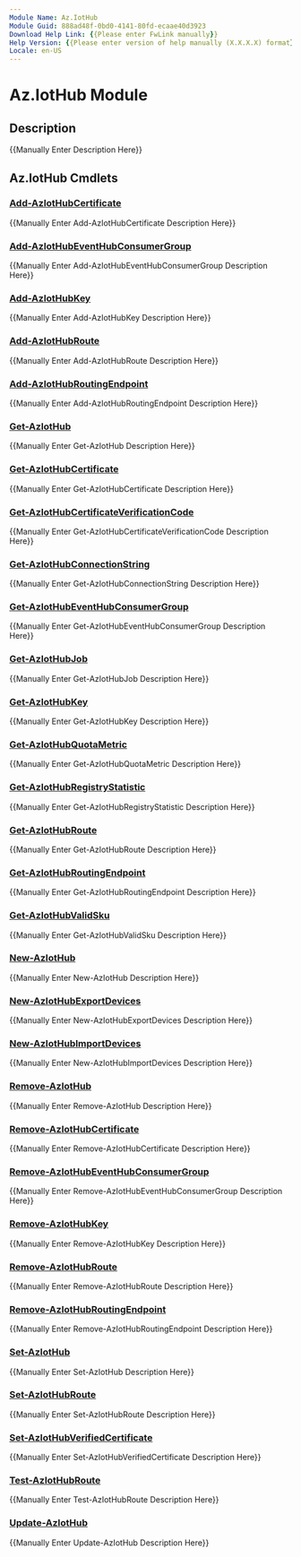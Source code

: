 ```yaml
---
Module Name: Az.IotHub
Module Guid: 888ad48f-0bd0-4141-80fd-ecaae40d3923
Download Help Link: {{Please enter FwLink manually}}
Help Version: {{Please enter version of help manually (X.X.X.X) format}}
Locale: en-US
---
```


# Az.IotHub Module
## Description
{{Manually Enter Description Here}}

## Az.IotHub Cmdlets
### [Add-AzIotHubCertificate](Add-AzIotHubCertificate.md)
{{Manually Enter Add-AzIotHubCertificate Description Here}}

### [Add-AzIotHubEventHubConsumerGroup](Add-AzIotHubEventHubConsumerGroup.md)
{{Manually Enter Add-AzIotHubEventHubConsumerGroup Description Here}}

### [Add-AzIotHubKey](Add-AzIotHubKey.md)
{{Manually Enter Add-AzIotHubKey Description Here}}

### [Add-AzIotHubRoute](Add-AzIotHubRoute.md)
{{Manually Enter Add-AzIotHubRoute Description Here}}

### [Add-AzIotHubRoutingEndpoint](Add-AzIotHubRoutingEndpoint.md)
{{Manually Enter Add-AzIotHubRoutingEndpoint Description Here}}

### [Get-AzIotHub](Get-AzIotHub.md)
{{Manually Enter Get-AzIotHub Description Here}}

### [Get-AzIotHubCertificate](Get-AzIotHubCertificate.md)
{{Manually Enter Get-AzIotHubCertificate Description Here}}

### [Get-AzIotHubCertificateVerificationCode](Get-AzIotHubCertificateVerificationCode.md)
{{Manually Enter Get-AzIotHubCertificateVerificationCode Description Here}}

### [Get-AzIotHubConnectionString](Get-AzIotHubConnectionString.md)
{{Manually Enter Get-AzIotHubConnectionString Description Here}}

### [Get-AzIotHubEventHubConsumerGroup](Get-AzIotHubEventHubConsumerGroup.md)
{{Manually Enter Get-AzIotHubEventHubConsumerGroup Description Here}}

### [Get-AzIotHubJob](Get-AzIotHubJob.md)
{{Manually Enter Get-AzIotHubJob Description Here}}

### [Get-AzIotHubKey](Get-AzIotHubKey.md)
{{Manually Enter Get-AzIotHubKey Description Here}}

### [Get-AzIotHubQuotaMetric](Get-AzIotHubQuotaMetric.md)
{{Manually Enter Get-AzIotHubQuotaMetric Description Here}}

### [Get-AzIotHubRegistryStatistic](Get-AzIotHubRegistryStatistic.md)
{{Manually Enter Get-AzIotHubRegistryStatistic Description Here}}

### [Get-AzIotHubRoute](Get-AzIotHubRoute.md)
{{Manually Enter Get-AzIotHubRoute Description Here}}

### [Get-AzIotHubRoutingEndpoint](Get-AzIotHubRoutingEndpoint.md)
{{Manually Enter Get-AzIotHubRoutingEndpoint Description Here}}

### [Get-AzIotHubValidSku](Get-AzIotHubValidSku.md)
{{Manually Enter Get-AzIotHubValidSku Description Here}}

### [New-AzIotHub](New-AzIotHub.md)
{{Manually Enter New-AzIotHub Description Here}}

### [New-AzIotHubExportDevices](New-AzIotHubExportDevices.md)
{{Manually Enter New-AzIotHubExportDevices Description Here}}

### [New-AzIotHubImportDevices](New-AzIotHubImportDevices.md)
{{Manually Enter New-AzIotHubImportDevices Description Here}}

### [Remove-AzIotHub](Remove-AzIotHub.md)
{{Manually Enter Remove-AzIotHub Description Here}}

### [Remove-AzIotHubCertificate](Remove-AzIotHubCertificate.md)
{{Manually Enter Remove-AzIotHubCertificate Description Here}}

### [Remove-AzIotHubEventHubConsumerGroup](Remove-AzIotHubEventHubConsumerGroup.md)
{{Manually Enter Remove-AzIotHubEventHubConsumerGroup Description Here}}

### [Remove-AzIotHubKey](Remove-AzIotHubKey.md)
{{Manually Enter Remove-AzIotHubKey Description Here}}

### [Remove-AzIotHubRoute](Remove-AzIotHubRoute.md)
{{Manually Enter Remove-AzIotHubRoute Description Here}}

### [Remove-AzIotHubRoutingEndpoint](Remove-AzIotHubRoutingEndpoint.md)
{{Manually Enter Remove-AzIotHubRoutingEndpoint Description Here}}

### [Set-AzIotHub](Set-AzIotHub.md)
{{Manually Enter Set-AzIotHub Description Here}}

### [Set-AzIotHubRoute](Set-AzIotHubRoute.md)
{{Manually Enter Set-AzIotHubRoute Description Here}}

### [Set-AzIotHubVerifiedCertificate](Set-AzIotHubVerifiedCertificate.md)
{{Manually Enter Set-AzIotHubVerifiedCertificate Description Here}}

### [Test-AzIotHubRoute](Test-AzIotHubRoute.md)
{{Manually Enter Test-AzIotHubRoute Description Here}}

### [Update-AzIotHub](Update-AzIotHub.md)
{{Manually Enter Update-AzIotHub Description Here}}

